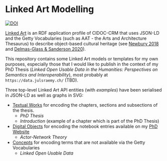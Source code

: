 # Linked Art Modelling

[![DOI](https://zenodo.org/badge/563828272.svg)](https://zenodo.org/badge/latestdoi/563828272)

[Linked Art](https://linked.art) is an RDF application profile of CIDOC-CRM that uses JSON-LD and the
Getty Vocabularies (such as AAT - the Arts and Architecture Thesaurus) to describe object-based cultural heritage (see [Newbury 2018](https://cidoc.mini.icom.museum/wp-content/uploads/sites/6/2021/03/CIDOC2018_paper_153.pdf) and [Delmas-Glass & Sanderson 2020](https://doi.org/10.1017/alj.2019.32)).

This repository contains some Linked Art models or templates for my own purposes, especially those that I would like to publish in the context of my PhD Thesis (_Linked Open Usable Data in the Humanities: Perspectives on Semantics and Interoperability_), most probably at `https://data.julsraemy.ch/` (TBD).

Three top-level Linked Art API entities (with _examples_) have been serialised in JSON-LD as well as graphs in SVG:

- [Textual Works](/text) for encoding the chapters, sections and subsections of the thesis.
  - _PhD Thesis_
  - _Introduction_ (example of a chapter which is part of the PhD Thesis)
- [Digital Objects](/digital) for encoding the notebook entries available on my [PhD Website](https://phd.julsraemy.ch)
  - _Actor-Network Theory_
- [Concepts](/concept) for encoding terms that are not available via the Getty Vocabularies
  - _Linked Open Usable Data_
